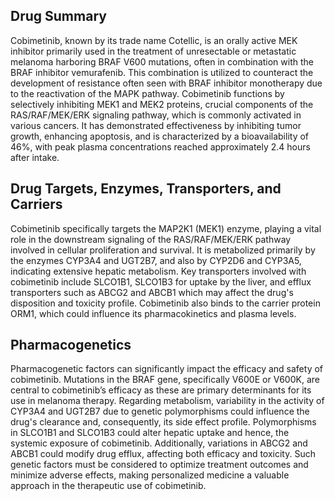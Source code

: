 ## Drug Summary
Cobimetinib, known by its trade name Cotellic, is an orally active MEK inhibitor primarily used in the treatment of unresectable or metastatic melanoma harboring BRAF V600 mutations, often in combination with the BRAF inhibitor vemurafenib. This combination is utilized to counteract the development of resistance often seen with BRAF inhibitor monotherapy due to the reactivation of the MAPK pathway. Cobimetinib functions by selectively inhibiting MEK1 and MEK2 proteins, crucial components of the RAS/RAF/MEK/ERK signaling pathway, which is commonly activated in various cancers. It has demonstrated effectiveness by inhibiting tumor growth, enhancing apoptosis, and is characterized by a bioavailability of 46%, with peak plasma concentrations reached approximately 2.4 hours after intake. 

## Drug Targets, Enzymes, Transporters, and Carriers
Cobimetinib specifically targets the MAP2K1 (MEK1) enzyme, playing a vital role in the downstream signaling of the RAS/RAF/MEK/ERK pathway involved in cellular proliferation and survival. It is metabolized primarily by the enzymes CYP3A4 and UGT2B7, and also by CYP2D6 and CYP3A5, indicating extensive hepatic metabolism. Key transporters involved with cobimetinib include SLCO1B1, SLCO1B3 for uptake by the liver, and efflux transporters such as ABCG2 and ABCB1 which may affect the drug's disposition and toxicity profile. Cobimetinib also binds to the carrier protein ORM1, which could influence its pharmacokinetics and plasma levels.

## Pharmacogenetics
Pharmacogenetic factors can significantly impact the efficacy and safety of cobimetinib. Mutations in the BRAF gene, specifically V600E or V600K, are central to cobimetinib’s efficacy as these are primary determinants for its use in melanoma therapy. Regarding metabolism, variability in the activity of CYP3A4 and UGT2B7 due to genetic polymorphisms could influence the drug's clearance and, consequently, its side effect profile. Polymorphisms in SLCO1B1 and SLCO1B3 could alter hepatic uptake and hence, the systemic exposure of cobimetinib. Additionally, variations in ABCG2 and ABCB1 could modify drug efflux, affecting both efficacy and toxicity. Such genetic factors must be considered to optimize treatment outcomes and minimize adverse effects, making personalized medicine a valuable approach in the therapeutic use of cobimetinib.